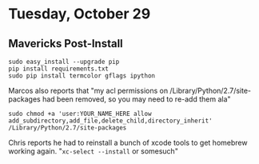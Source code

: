 # Tuesday, October 29

## Mavericks Post-Install

    sudo easy_install --upgrade pip
    pip install requirements.txt
    sudo pip install termcolor gflags ipython

Marcos also reports that "my acl permissions on
/Library/Python/2.7/site-packages had been removed, so you may need to re-add
them ala"

    sudo chmod +a 'user:YOUR_NAME_HERE allow add_subdirectory,add_file,delete_child,directory_inherit' /Library/Python/2.7/site-packages

Chris reports he had to reinstall a bunch of xcode tools to get homebrew
working again. "`xc-select --install` or somesuch"
